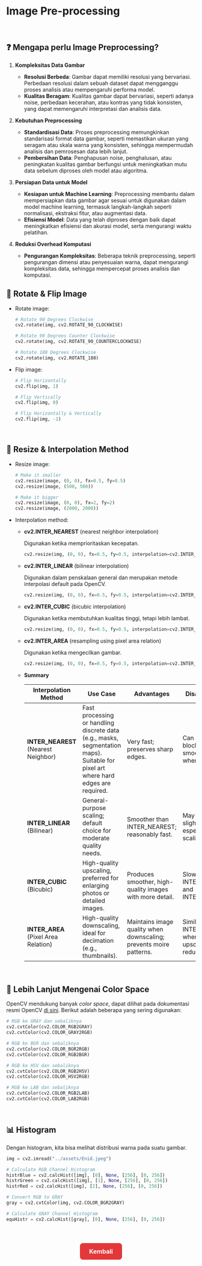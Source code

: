 # Image Pre-processing

</br>

## **❓ Mengapa perlu Image Preprocessing?**

1. **Kompleksitas Data Gambar**

   - **Resolusi Berbeda**: Gambar dapat memiliki resolusi yang bervariasi. Perbedaan resolusi dalam sebuah dataset dapat mengganggu proses analisis atau mempengaruhi performa model.
   - **Kualitas Beragam**: Kualitas gambar dapat bervariasi, seperti adanya noise, perbedaan kecerahan, atau kontras yang tidak konsisten, yang dapat memengaruhi interpretasi dan analisis data.

2. **Kebutuhan Preprocessing**

   - **Standardisasi Data**: Proses preprocessing memungkinkan standarisasi format data gambar, seperti memastikan ukuran yang seragam atau skala warna yang konsisten, sehingga mempermudah analisis dan pemrosesan data lebih lanjut.
   - **Pembersihan Data**: Penghapusan noise, penghalusan, atau peningkatan kualitas gambar berfungsi untuk meningkatkan mutu data sebelum diproses oleh model atau algoritma.

3. **Persiapan Data untuk Model**

   - **Kesiapan untuk Machine Learning**: Preprocessing membantu dalam mempersiapkan data gambar agar sesuai untuk digunakan dalam model machine learning, termasuk langkah-langkah seperti normalisasi, ekstraksi fitur, atau augmentasi data.
   - **Efisiensi Model**: Data yang telah diproses dengan baik dapat meningkatkan efisiensi dan akurasi model, serta mengurangi waktu pelatihan.

4. **Reduksi Overhead Komputasi**
   - **Pengurangan Kompleksitas**: Beberapa teknik preprocessing, seperti pengurangan dimensi atau penyesuaian warna, dapat mengurangi kompleksitas data, sehingga mempercepat proses analisis dan komputasi.
     </br>

## **🔄 Rotate & Flip Image**

- Rotate image:

  ```python
  # Rotate 90 Degrees Clockwise
  cv2.rotate(img, cv2.ROTATE_90_CLOCKWISE)

  # Rotate 90 Degrees Counter Clockwise
  cv2.rotate(img, cv2.ROTATE_90_COUNTERCLOCKWISE)

  # Rotate 180 Degrees Clockwise
  cv2.rotate(img, cv2.ROTATE_180)
  ```

- Flip image:

  ```python
  # Flip Horizontally
  cv2.flip(img, 1)

  # Flip Vertically
  cv2.flip(img, 0)

  # Flip Horizontally & Vertically
  cv2.flip(img, -1)
  ```

</br>

## **📏 Resize & Interpolation Method**

- Resize image:

  ```python
  # Make it smaller
  cv2.resize(image, (0, 0), fx=0.5, fy=0.5)
  cv2.resize(image, (500, 500))

  # Make it bigger
  cv2.resize(image, (0, 0), fx=2, fy=2)
  cv2.resize(image, (2000, 2000))
  ```

- Interpolation method:

  - **cv2.INTER_NEAREST** (nearest neighbor interpolation)

    Digunakan ketika memprioritaskan kecepatan.

    ```python
    cv2.resize(img, (0, 0), fx=0.5, fy=0.5, interpolation=cv2.INTER_NEAREST)
    ```

  - **cv2.INTER_LINEAR** (bilinear interpolation)

    Digunakan dalam penskalaan general dan merupakan metode interpolasi default pada OpenCV.

    ```python
    cv2.resize(img, (0, 0), fx=0.5, fy=0.5, interpolation=cv2.INTER_LINEAR)
    ```

  - **cv2.INTER_CUBIC** (bicubic interpolation)

    Digunakan ketika membutuhkan kualitas tinggi, tetapi lebih lambat.

    ```python
    cv2.resize(img, (0, 0), fx=0.5, fy=0.5, interpolation=cv2.INTER_CUBIC)
    ```

  - **cv2.INTER_AREA** (resampling using pixel area relation)

    Digunakan ketika mengecilkan gambar.

    ```python
    cv2.resize(img, (0, 0), fx=0.5, fy=0.5, interpolation=cv2.INTER_AREA)
    ```

  - **Summary**

    | Interpolation Method                 | Use Case                                                                                                                          | Advantages                                                         | Disadvantages                                                            |
    | ------------------------------------ | --------------------------------------------------------------------------------------------------------------------------------- | ------------------------------------------------------------------ | ------------------------------------------------------------------------ |
    | **INTER_NEAREST** (Nearest Neighbor) | Fast processing or handling discrete data (e.g., masks, segmentation maps). Suitable for pixel art where hard edges are required. | Very fast; preserves sharp edges.                                  | Can produce blocky, less smooth results when scaling up.                 |
    | **INTER_LINEAR** (Bilinear)          | General-purpose scaling; default choice for moderate quality needs.                                                               | Smoother than INTER_NEAREST; reasonably fast.                      | May introduce slight blurring, especially when scaling up.               |
    | **INTER_CUBIC** (Bicubic)            | High-quality upscaling, preferred for enlarging photos or detailed images.                                                        | Produces smoother, high-quality images with more detail.           | Slower than INTER_LINEAR and INTER_NEAREST.                              |
    | **INTER_AREA** (Pixel Area Relation) | High-quality downscaling, ideal for decimation (e.g., thumbnails).                                                                | Maintains image quality when downscaling; prevents moire patterns. | Similar to INTER_NEAREST when used for upscaling, which reduces quality. |

</br>

## **🌈 Lebih Lanjut Mengenai Color Space**

OpenCV mendukung banyak _color space_, dapat dilihat pada dokumentasi resmi OpenCV [di sini](https://docs.opencv.org/3.4/d8/d01/group__imgproc__color__conversions.html). Berikut adalah beberapa yang sering digunakan:

```python
# RGB ke GRAY dan sebaliknya
cv2.cvtColor(cv2.COLOR_RGB2GRAY)
cv2.cvtColor(cv2.COLOR_GRAY2RGB)

# RGB ke BGR dan sebaliknya
cv2.cvtColor(cv2.COLOR_BGR2RGB)
cv2.cvtColor(cv2.COLOR_RGB2BGR)

# RGB ke HSV dan sebaliknya
cv2.cvtColor(cv2.COLOR_RGB2HSV)
cv2.cvtColor(cv2.COLOR_HSV2RGB)

# RGB ke LAB dan sebaliknya
cv2.cvtColor(cv2.COLOR_RGB2LAB)
cv2.cvtColor(cv2.COLOR_LAB2RGB)
```

</br>

## 📊 Histogram

Dengan histogram, kita bisa melihat distribusi warna pada suatu gambar.

```python
img = cv2.imread("../assets/Enid.jpeg")

# Calculate RGB Channel Histogram
histrBlue = cv2.calcHist([img], [0], None, [256], [0, 256])
histrGreen = cv2.calcHist([img], [1], None, [256], [0, 256])
histrRed = cv2.calcHist([img], [2], None, [256], [0, 256])

# Convert RGB to GRAY
gray = cv2.cvtColor(img, cv2.COLOR_BGR2GRAY)

# Calculate GRAY Channel Histogram
equHistr = cv2.calcHist([gray], [0], None, [256], [0, 256])
```

</br>

<div style="text-align: center; margin: 24px;">
  <a href="../README.md" style="
    display: inline-block;
    background-color: #e3383a;
    color: #fff;
    padding: 12px 24px;
    font-size: 16px;
    font-weight: bold;
    text-decoration: none;
    border-radius: 8px;
    transition: background-color 0.15s;
  " onmouseover="this.style.backgroundColor='#4caf50';" onmouseout="this.style.backgroundColor='#e3383a';">
    Kembali
  </a>
</div>
